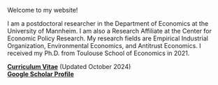 Welcome to my website!

I am a postdoctoral researcher in the Department of Economics at the University of Mannheim. I am also a Research Affiliate at the Center for Economic Policy Research. My research fields are Empirical Industrial Organization, Environmental Economics, and Antitrust Economics. I received my Ph.D. from Toulouse School of Economics in 2021.

__[Curriculum Vitae](/pdf/cv.pdf)__ (Updated October 2024)   
__[Google Scholar Profile](https://scholar.google.com/citations?user=AJ7SCXk_LBcC&hl=de)__